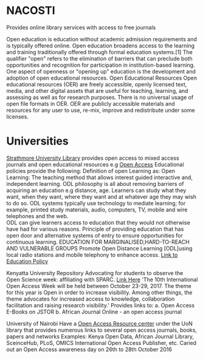 # NACOSTI
Provides online library services with access to free journals

Open education is education without academic admission requirements and is typically offered online. Open education broadens access to the learning and training traditionally offered through formal education systems.[1] The qualifier "open" refers to the elimination of barriers that can preclude both opportunities and recognition for participation in institution-based learning. One aspect of openness or "opening up" education is the development and adoption of open educational resources. 
Open Educational Resources Open educational resources (OER) are freely accessible, openly licensed text, media, and other digital assets that are useful for teaching, learning, and assessing as well as for research purposes. There is no universal usage of open file formats in OER. OER are publicly accessible materials and resources for any user to use, re-mix, improve and redistribute under some licenses.

# Universities
[Strathmore University Library](https://su-plus.strathmore.edu/) provides open access to mixed access journals and open educational resources e.g 
[Open Access](https://opac.library.strathmore.edu/cgi-bin/koha/opac-detail.pl?biblionumber=279316&query_desc=open%20science%20%23relevance_dsc)
Educational policies provide the following:
Definition of open Learning as: Open Learning: The   teaching   method   that   allows   interest   guided   interactive   and, 
independent learning. ODL philosophy is all about removing barriers of acquiring an education e.g distance, age. Learners can study what they want,  when  they  want,  where  they  want  and  at  whatever  age  they  may  wish  to  do  so.  ODL 
systems  typically  use  technology  to  mediate  learning;  for  example,  printed  study  materials, 
audio,  computers,  TV,  mobile  and  wire  telephones  and  the  web.  
ODL  can  give  learners access to education that they would not otherwise have had for various reasons. Principle of providing  education  that  has  open  door  and  alternative  systems  of  entry  to  ensure opportunities for continuous learning. EDUCATION  FOR  MARGINALISED,HARD-TO-REACH AND VULNERABLE GROUPS Promote Open Distance Learning [ODL]using local radio stations and mobile telephony to enhance access. [Link to Education Policy](https://www.strathmore.edu/wp-content/uploads/2016/10/sessional_paper_19th_june_nqf.pdf)

Kenyatta University Repository
Advocating for students to observe the Open Science week: affiliating with SPARC. [Link Here](http://library.ku.ac.ke/open-access-week-2017/)
  'The 10th International Open Access Week will be held between October 23-29, 2017. The theme for this year is
Open in order to increase visibility. Among other things, the theme advocates for increased access to knowledge, collaboration facilitation and raising research visibility.'
Provides links to:
a. Open Access E-Books on JSTOR
b. African Journal Online - an open access journal

University of Nairobi
Have a [Open Access Resource center](http://uonlibrary.uonbi.ac.ke/node/3304) under the UoN library  that provides numerous links to several open access journals, books, papers and networks 
Examples: Kenya Open Data, African Journal Library, SceinceHub, PLoS, OMICS International Open Access Publisher, etc. 
Caried out an Open Access awareness day on 26th to 28th October 2016
